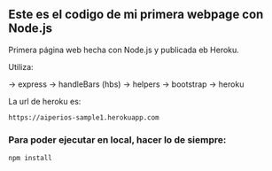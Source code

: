 ## Este es el codigo de mi primera webpage con Node.js

Primera página web hecha con Node.js y publicada eb Heroku.

Utiliza:

-> express
-> handleBars (hbs)
-> helpers
-> bootstrap
-> heroku

La url de heroku es:
```
https://aiperios-sample1.herokuapp.com
```

### Para poder ejecutar en local, hacer lo de siempre:
```
npm install
```